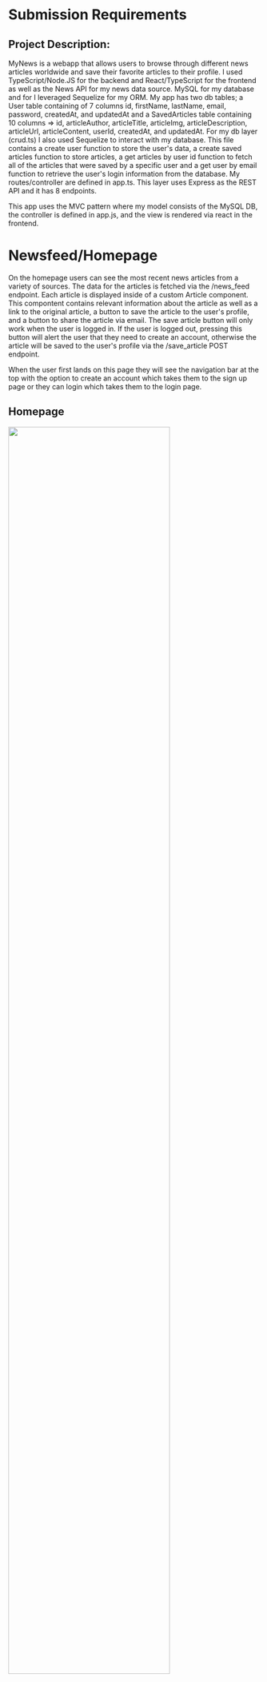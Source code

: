 # Submission Requirements
## Project Description:
MyNews is a webapp that allows users to browse through different news articles worldwide and save their favorite articles to their profile. I used TypeScript/Node.JS for the backend and React/TypeScript for the frontend as well as the News API for my news data source. MySQL for my database and for I leveraged Sequelize for my ORM. My app has two db tables; a User table containing of 7 columns id, firstName, lastName, email, password, createdAt, and updatedAt and a SavedArticles table containing 10 columns =>  id, articleAuthor, articleTitle, articleImg, articleDescription, articleUrl, articleContent, userId, createdAt, and updatedAt. For my db layer (crud.ts) I also used Sequelize to interact with my database. This file contains a create user function to store the user's data, a create saved articles function to store articles, a get articles by user id function to fetch all of the articles that were saved by a specific user and a get user by email function to retrieve the user's login information from the database. My routes/controller are defined in app.ts. This layer uses Express as the REST API and it has 8 endpoints.

This app uses the MVC pattern where my model consists of the MySQL DB, the controller is defined in app.js, and the view is rendered via react in the frontend. 

# Newsfeed/Homepage
On the homepage users can see the most recent news articles from a variety of sources. The data for the articles is fetched via the /news_feed endpoint. Each article is displayed inside of a custom Article component. This compontent contains relevant information about the article as well as a link to the original article, a button to save the article to the user's profile, and a button to share the article via email. The save article button will only work when the user is logged in. If the user is logged out, pressing this button will alert the user that they need to create an account, otherwise the article will be saved to the user's profile via the /save_article POST endpoint. 

When the user first lands on this page they will see the navigation bar at the top with the option to create an account which takes them to the sign up page or they can login which takes them to the login page. 

## Homepage
<img src="https://github.com/MailyRa/Onramp-Twitch-TakeHome/blob/main/screenshots/Screen%20Shot%202021-01-13%20at%2012.48.41%20AM.png?raw=true" width="80%">

## Share Article
<img src="https://github.com/MailyRa/Onramp-Twitch-TakeHome/blob/main/screenshots/Screen%20Shot%202021-01-13%20at%2012.53.06%20AM.png?raw=true" width="80%">



# Login page
On the login page there are 3 components: an email text field, a password text field, and a submit button. When the user presses the submit button, the data from both text fields are send to the server to the /handle_login endpoint. This will fetch any existing users and validate the plaintext password against the hashed password in the Users table. If a user logs in successfully they are redirected to the homepage where they are able to save articles to their profile.
<img src="https://github.com/MailyRa/Onramp-Twitch-TakeHome/blob/main/screenshots/Screen%20Shot%202021-01-13%20at%2012.48.53%20AM.png?raw=true" width="80%">



# Sign up page
On the sign up page there are 5 components: a first name text field, a last name text field, an email text field, a password text field, and a submit button. When a user presses the submit button the data is sent to the server to the /sign_up endpoint. This endpoint will first check to see if there are any existing users in the database with the same email address. If there is an existing user then an error message is returned to the client. If there is not an exisitng user, then a new user is created in the Users table. The password that is stored for the user is first hashed before saving it in the db. After successfully creating an account the user is redirected to the homepage.
<img src="https://github.com/MailyRa/Onramp-Twitch-TakeHome/blob/main/screenshots/Screen%20Shot%202021-01-13%20at%2012.50.53%20AM.png?raw=true" width="80%">



# Saved Articles page
When a user has either logged in or created an account the "Saved Articles" link appears in the nav bar at the top of the webpage. This fetches data via the /user_saved_articles endpoint. This endpoint returns all of the artcles from the SavedArticles table for the logged in user and displays the articles using the custom Article component as described above. 
<img src="https://github.com/MailyRa/Onramp-Twitch-TakeHome/blob/main/screenshots/Screen%20Shot%202021-01-13%20at%2012.52.34%20AM.png?raw=true" width="80%">



# Logout
When the user is logged into the app they also have the option to logout when their session has ended. The logout link is only displayed in the navbar when the user is logged in, otherwise users will not be presented with this option. 


### Project Requirements:
Please list examples of how your project meets the following requirements below:
- [x] Use a modern JS Library/Framework like React, Angular, etc. We suggest using React.js.

  React.js

- [x] Create an application that can be interacted with in a minimum of three different ways by the user.

  Login, Sign up, Logout, share article, save article, visit article webpage

- [x] Use of at least one Service.

  Used an Express Node.js server for the backend service

- [x] The usage of a specified architectural pattern (MVC, MVP, MVVM,  etc.)

  I used an MVC architectural pattern for this project using a MySQL db, Express, and React for the web view.

- [x] Use of a [REST API](https://medium.com/@arteko/the-best-way-to-use-rest-apis-in-swift-95e10696c980).

  I used the Express framework to build a REST API with 6 endpoints (4 POST and 2 GET)

- [x] Usage of at least 5 UI components from the [material-ui/@core](https://material-ui.com/) library (if you are not using React, a comparable UI library is acceptable)

  I used: AppBar, Toolbar, Typography, Button, and Link. I also used the Card component from the react bootstrap library. 

- [x] An example of a reusable UI component that you have created and used in the app. This should be different than the 5 UI components from the vendor library.

 I created a custom Article component in my app that is used on both the Homepage and the Saved Articles page. This component displays all of the relevant             information about a news article in a card.
